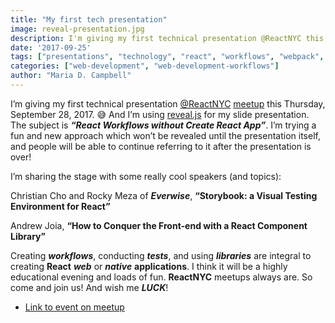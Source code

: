 ```yaml
---
title: "My first tech presentation"
image: reveal-presentation.jpg
description: I'm giving my first technical presentation @ReactNYC this Thursday, September 28, 2017.
date: '2017-09-25'
tags: ["presentations", "technology", "react", "workflows", "webpack", "postcss"]
categories: ["web-development", "web-development-workflows"]
author: "Maria D. Campbell"
---
```


I’m giving my first technical presentation [@ReactNYC](https://twitter.com/NYCReact) [meetup](https://www.meetup.com/ReactNYC/events/242285478/) this Thursday, September 28, 2017. 😅 And I’m using [reveal.js](https://revealjs.com/#/) for my slide presentation. The subject is ***“React Workflows without Create React App”***. I’m trying a fun and new approach which won’t be revealed until the presentation itself, and people will be able to continue referring to it after the presentation is over!

I’m sharing the stage with some really cool speakers (and topics):

Christian Cho and Rocky Meza of ***Everwise***, **“Storybook: a Visual Testing Environment for React”**

Andrew Joia, **“How to Conquer the Front-end with a React Component Library”**

Creating ***workflows***, conducting ***tests***, and using ***libraries*** are integral to creating **React** ***web*** or ***native*** **applications**. I think it will be a highly educational evening and loads of fun. **ReactNYC** meetups always are. So come and join us! And wish me ***LUCK***!

+ [Link to event on meetup](https://www.meetup.com/ReactNYC/events/242285478/)